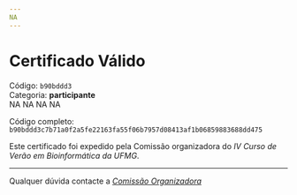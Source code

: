 ```yaml
---
NA
---
```


# Certificado Válido

Código: `b90bddd3`<br>
Categoria: **participante**<br>
NA
NA
NA
NA


Código completo: `b90bddd3c7b71a0f2a5fe22163fa55f06b7957d08413af1b06859883688dd475`


Este certificado foi expedido pela Comissão organizadora do *IV Curso de Verão em Bioinformática da UFMG*.

----

Qualquer dúvida contacte a [_Comissão Organizadora_](<mailto:cursobioinfoufmg@gmail.com$subject=[Certificados]>)

